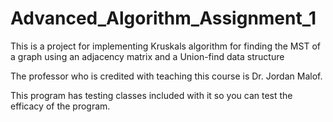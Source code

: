 # Advanced_Algorithm_Assignment_1
This is a project for implementing Kruskals algorithm for finding the MST of a graph using an adjacency matrix and a Union-find data structure

The professor who is credited with teaching this course is Dr. Jordan Malof. 

This program has testing classes included with it so you can test the efficacy of the program. 
